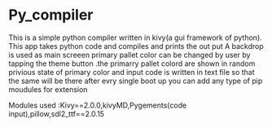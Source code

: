# Py_compiler
This is a simple python compiler written in kivy(a gui framework of python).
This app takes python code and compiles and prints the out put
A backdrop is used as main screeen
primary pallet color can be changed by user by tapping the theme button .the primarry pallet colord are shown in random
privious state of primary color and input code is written in text file so that the same will be there after evry single boot up
you can add any type of pip moudules for extension

Modules used :Kivy==2.0.0,kivyMD,Pygements(code input),pillow,sdl2_ttf==2.0.15
